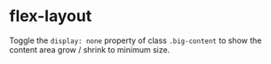 # flex-layout

Toggle the `display: none` property of class `.big-content` to show the content area grow / shrink to minimum size.
